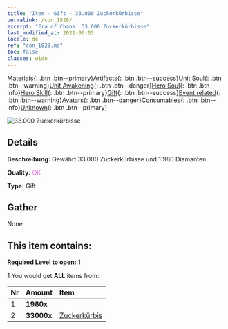```yaml
---
title: "Item - Gift - 33.000 Zuckerkürbisse"
permalink: /con_1828/
excerpt: "Era of Chaos  33.000 Zuckerkürbisse"
last_modified_at: 2021-06-03
locale: de
ref: "con_1828.md"
toc: false
classes: wide
---
```

 [Materials](/ItemsDE/){: .btn .btn--primary}[Artifacts](/ItemsDE/Artifacts/){: .btn .btn--success}[Unit Soul](/ItemsDE/UnitSoul/){: .btn .btn--warning}[Unit Awakening](/ItemsDE/UnitAwakening/){: .btn .btn--danger}[Hero Soul](/ItemsDE/HeroSoul/){: .btn .btn--info}[Hero Skill](/ItemsDE/HeroSkill/){: .btn .btn--primary}[Gift](/ItemsDE/Gift/){: .btn .btn--success}[Event related](/ItemsDE/Events/){: .btn .btn--warning}[Avatars](/ItemsDE/Avatars/){: .btn .btn--danger}[Consumables](/ItemsDE/Consumables/){: .btn .btn--info}[Unknown](/ItemsDE/Unknown/){: .btn .btn--primary}

 ![33.000 Zuckerkürbisse](/images/t/i_907448.png)

## Details
 **Beschreibung:** Gewährt 33.000 Zuckerkürbisse und 1.980 Diamanten.

 **Quality:** <span style="color: #DA70D6">OK</span>

 **Type:** Gift

## Gather

  None

## This item contains:

 **Required Level to open:** 1

 1 You would get **ALL** items  from:

  | Nr | Amount |     Item    |
  |:---|:-------|:------------|
  | 1 |  **1980x** | <i class="fas fa-gem"/> |  | 
  | 2 |  **33000x** | [Zuckerkürbis](/ItemsDE/con_1086/) |  | 
